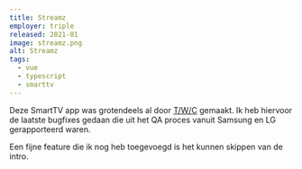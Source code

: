 ```yaml
---
title: Streamz
employer: triple
released: 2021-01
image: streamz.png
alt: Streamz
tags:
  - vue
  - typescript
  - smarttv
---
```


Deze SmartTV app was grotendeels al door [T/W/C](http://www.twcapps.com/) gemaakt. Ik heb hiervoor de laatste bugfixes gedaan die uit het QA proces vanuit Samsung en LG gerapporteerd waren.

Een fijne feature die ik nog heb toegevoegd is het kunnen skippen van de intro.
